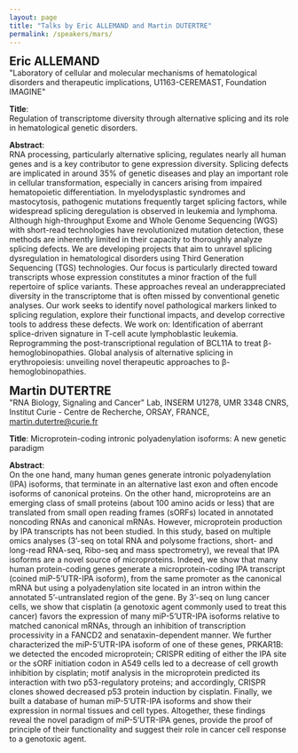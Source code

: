 ```yaml
---
layout: page
title: "Talks by Eric ALLEMAND and Martin DUTERTRE"
permalink: /speakers/mars/
---
```


<span style="font-size: 1.5em;"><strong>Eric ALLEMAND</strong></span><br>
"Laboratory of cellular and molecular mechanisms of hematological disorders and therapeutic implications, U1163-CEREMAST, Foundation IMAGINE" 

**Title**:  
Regulation of transcriptome diversity through alternative splicing and its role in hematological genetic disorders.

**Abstract**:  
RNA processing, particularly alternative splicing, regulates nearly all human genes and is a key contributor to gene expression diversity. Splicing defects are implicated in around 35% of genetic diseases and play an important role in cellular transformation, especially in cancers arising from impaired hematopoietic differentiation. In myelodysplastic syndromes and mastocytosis, pathogenic mutations frequently target splicing factors, while widespread splicing deregulation is observed in leukemia and lymphoma. Although high-throughput Exome and Whole Genome Sequencing (WGS) with short-read technologies have revolutionized mutation detection, these methods are inherently limited in their capacity to thoroughly analyze splicing defects.
We are developing projects that aim to unravel splicing dysregulation in hematological disorders using Third Generation Sequencing (TGS) technologies. Our focus is particularly directed toward transcripts whose expression constitutes a minor fraction of the full repertoire of splice variants. These approaches reveal an underappreciated diversity in the transcriptome that is often missed by conventional genetic analyses. Our work seeks to identify novel pathological markers linked to splicing regulation, explore their functional impacts, and develop corrective tools to address these defects. We work on:
Identification of aberrant splice-driven signature in T-cell acute lymphoblastic leukemia.
Reprogramming the post-transcriptional regulation of BCL11A to treat β-hemoglobinopathies.
Global analysis of alternative splicing in erythropoiesis: unveiling novel therapeutic approaches to β-hemoglobinopathies.



<span style="font-size: 1.5em;"><strong>Martin DUTERTRE</strong></span><br>
"RNA Biology, Signaling and Cancer" Lab, INSERM U1278, UMR 3348 CNRS, Institut Curie - Centre de Recherche, ORSAY, FRANCE, martin.dutertre@curie.fr

**Title**:
Microprotein-coding intronic polyadenylation isoforms: A new genetic paradigm

**Abstract**:  
On the one hand, many human genes generate intronic polyadenylation (IPA) isoforms, that terminate in an alternative last exon and often encode isoforms of canonical proteins. On the other hand, microproteins are an emerging class of small proteins (about 100 amino acids or less) that are translated from small open reading frames (sORFs) located in annotated noncoding RNAs and canonical mRNAs. However, microprotein production by IPA transcripts has not been studied. In this study, based on multiple omics analyses (3’-seq on total RNA and polysome fractions, short- and long-read RNA-seq, Ribo-seq and mass spectrometry), we reveal that IPA isoforms are a novel source of microproteins. Indeed, we show that many human protein-coding genes generate a microprotein-coding IPA transcript (coined miP-5’UTR-IPA isoform), from the same promoter as the canonical mRNA but using a polyadenylation site located in an intron within the annotated 5’-untranslated region of the gene. By 3’-seq on lung cancer cells, we show that cisplatin (a genotoxic agent commonly used to treat this cancer) favors the expression of many miP-5’UTR-IPA isoforms relative to matched canonical mRNAs, through an inhibition of transcription processivity in a FANCD2 and senataxin-dependent manner. We further characterized the miP-5’UTR-IPA isoform of one of these genes, PRKAR1B: we detected the encoded microprotein; CRISPR editing of either the IPA site or the sORF initiation codon in A549 cells led to a decrease of cell growth inhibition by cisplatin; motif analysis in the microprotein predicted its interaction with two p53-regulatory proteins; and accordingly, CRISPR clones showed decreased p53 protein induction by cisplatin. Finally, we built a database of human miP-5’UTR-IPA isoforms and show their expression in normal tissues and cell types. Altogether, these findings reveal the novel paradigm of miP-5’UTR-IPA genes, provide the proof of principle of their functionality and suggest their role in cancer cell response to a genotoxic agent.

